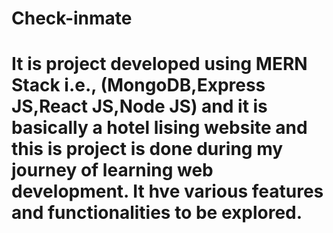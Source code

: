 # Check-inmate
# It is project developed using MERN Stack i.e., (MongoDB,Express JS,React JS,Node JS) and it is basically a hotel lising website and this is project is done during my journey of learning web development. It hve various features and functionalities to be explored.
